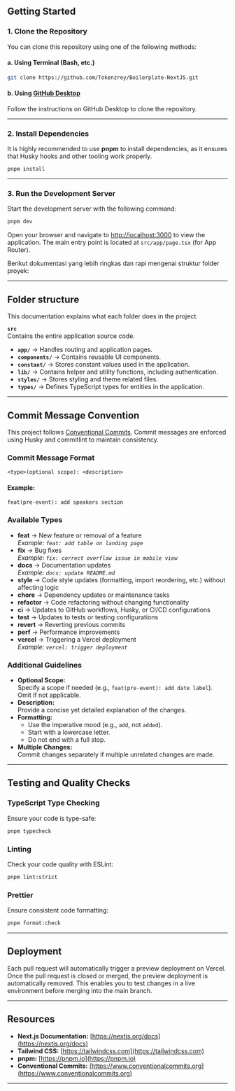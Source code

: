 <!--
Copyright (C) 2025 TOKENZREY 2025

This project is licensed under the GNU General Public License v3.
For more details, see https://www.gnu.org/licenses/gpl-3.0.en.html.
-->

## Getting Started

### 1. Clone the Repository

You can clone this repository using one of the following methods:

#### a. Using Terminal (Bash, etc.)

```bash
git clone https://github.com/Tokenzrey/Boilerplate-NextJS.git
```

#### b. Using [GitHub Desktop](https://desktop.github.com/)

Follow the instructions on GitHub Desktop to clone the repository.

---

### 2. Install Dependencies

It is highly recommended to use **pnpm** to install dependencies, as it ensures that Husky hooks and other tooling work properly.

```bash
pnpm install
```

---

### 3. Run the Development Server

Start the development server with the following command:

```bash
pnpm dev
```

Open your browser and navigate to [http://localhost:3000](http://localhost:3000) to view the application. The main entry point is located at `src/app/page.tsx` (for App Router).

Berikut dokumentasi yang lebih ringkas dan rapi mengenai struktur folder proyek:

---

## Folder structure

This documentation explains what each folder does in the project.

**`src`**  
Contains the entire application source code.

- **`app/`** → Handles routing and application pages.
- **`components/`** → Contains reusable UI components.
- **`constant/`** → Stores constant values used in the application.
- **`lib/`** → Contains helper and utility functions, including authentication.
- **`styles/`** → Stores styling and theme related files.
- **`types/`** → Defines TypeScript types for entities in the application.

---

## Commit Message Convention

This project follows [Conventional Commits](https://www.conventionalcommits.org/en/v1.0.0/). Commit messages are enforced using Husky and commitlint to maintain consistency.

### Commit Message Format

```
<type>(optional scope): <description>
```

#### Example:

```
feat(pre-event): add speakers section
```

### Available Types

- **feat** → New feature or removal of a feature  
  _Example: `feat: add table on landing page`_
- **fix** → Bug fixes  
  _Example: `fix: correct overflow issue in mobile view`_
- **docs** → Documentation updates  
  _Example: `docs: update README.md`_
- **style** → Code style updates (formatting, import reordering, etc.) without affecting logic
- **chore** → Dependency updates or maintenance tasks
- **refactor** → Code refactoring without changing functionality
- **ci** → Updates to GitHub workflows, Husky, or CI/CD configurations
- **test** → Updates to tests or testing configurations
- **revert** → Reverting previous commits
- **perf** → Performance improvements
- **vercel** → Triggering a Vercel deployment  
  _Example: `vercel: trigger deployment`_

### Additional Guidelines

- **Optional Scope:**  
  Specify a scope if needed (e.g., `feat(pre-event): add date label`). Omit if not applicable.
- **Description:**  
  Provide a concise yet detailed explanation of the changes.
- **Formatting:**
  - Use the imperative mood (e.g., `add`, not `added`).
  - Start with a lowercase letter.
  - Do not end with a full stop.
- **Multiple Changes:**  
  Commit changes separately if multiple unrelated changes are made.

---

## Testing and Quality Checks

### TypeScript Type Checking

Ensure your code is type-safe:

```bash
pnpm typecheck
```

### Linting

Check your code quality with ESLint:

```bash
pnpm lint:strict
```

### Prettier

Ensure consistent code formatting:

```bash
pnpm format:check
```

---

## Deployment

Each pull request will automatically trigger a preview deployment on Vercel. Once the pull request is closed or merged, the preview deployment is automatically removed. This enables you to test changes in a live environment before merging into the main branch.

---

## Resources

- **Next.js Documentation:** [https://nextjs.org/docs](https://nextjs.org/docs)
- **Tailwind CSS:** [https://tailwindcss.com](https://tailwindcss.com)
- **pnpm:** [https://pnpm.io](https://pnpm.io)
- **Conventional Commits:** [https://www.conventionalcommits.org](https://www.conventionalcommits.org)

---

